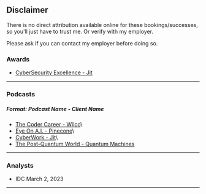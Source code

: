 ## Disclaimer

There is no direct attribution available online for these bookings/successes, so you'll just have to trust me. Or verify with my employer.

Please ask if you can contact my employer before doing so.

### Awards
- [CyberSecurity Excellence - Jit](https://cybersecurity-excellence-awards.com/candidates/jit-2/)

---

### Podcasts
##### Format: Podcast Name - Client Name
- [The Coder Career - Wilco](https://podcasts.apple.com/gb/podcast/61-on-freund-ceo-of-wilco/id1588358808?i=1000604922485)\
- [Eye On A.I. - Pinecone](https://www.youtube.com/watch?v=FUgp4oaxj-M)\
- [CyberWork - Jit](https://www.infosecinstitute.com/podcast/moving-from-shift-left-to-born-left/)\
- [The Post-Quantum World - Quantum Machines](https://www.protiviti.com/us-en/podcast/quantum-error-correction-quantum-machines)

---

### Analysts
 - IDC March 2, 2023

---
